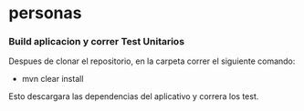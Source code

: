 # personas
### Build aplicacion y correr Test Unitarios
Despues de clonar el repositorio, en la carpeta correr el siguiente comando:

* mvn clear install

Esto descargara las dependencias del aplicativo y correra los test.
